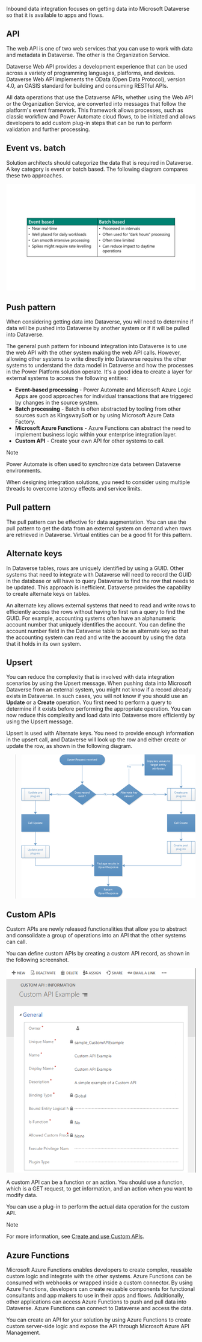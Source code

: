 Inbound data integration focuses on getting data into Microsoft Dataverse so that it is available to apps and flows.

## API

The web API is one of two web services that you can use to work with data and metadata in Dataverse. The other is the Organization Service.

Dataverse Web API provides a development experience that can be used across a variety of programming languages, platforms, and devices. Dataverse Web API implements the OData (Open Data Protocol), version 4.0, an OASIS standard for building and consuming RESTful APIs.

All data operations that use the Dataverse APIs, whether using the Web API or the Organization Service, are converted into messages that follow the platform's event framework. This framework allows processes, such as classic workflow and Power Automate cloud flows, to be initiated and allows developers to add custom plug-in steps that can be run to perform validation and further processing.

## Event vs. batch

Solution architects should categorize the data that is required in Dataverse. A key category is event or batch based. The following diagram compares these two approaches.

![Diagram of inbound integration approaches.](../media/3-inbound.png)

## Push pattern

When considering getting data into Dataverse, you will need to determine if data will be pushed into Dataverse by another system or if it will be pulled into Dataverse.

The general push pattern for inbound integration into Dataverse is to use the web API with the other system making the web API calls. However, allowing other systems to write directly into Dataverse requires the other systems to understand the data model in Dataverse and how the processes in the Power Platform solution operate. It's a good idea to create a layer for external systems to access the following entities:

- **Event-based processing** - Power Automate and Microsoft Azure Logic Apps are good approaches for individual transactions that are triggered by changes in the source system.
- **Batch processing** - Batch is often abstracted by tooling from other sources such as KingswaySoft or by using Microsoft Azure Data Factory.
- **Microsoft Azure Functions** - Azure Functions can abstract the need to implement business logic within your enterprise integration layer.
- **Custom API** - Create your own API for other systems to call.

> [!NOTE]
> Power Automate is often used to synchronize data between Dataverse environments.

When designing integration solutions, you need to consider using multiple threads to overcome latency effects and service limits.

## Pull pattern

The pull pattern can be effective for data augmentation. You can use the pull pattern to get the data from an external system on demand when rows are retrieved in Dataverse. Virtual entities can be a good fit for this pattern.

## Alternate keys

In Dataverse tables, rows are uniquely identified by using a GUID. Other systems that need to integrate with Dataverse will need to record the GUID in the database or will have to query Dataverse to find the row that needs to be updated. This approach is inefficient. Dataverse provides the capability to create alternate keys on tables.

An alternate key allows external systems that need to read and write rows to efficiently access the rows without having to first run a query to find the GUID. For example, accounting systems often have an alphanumeric account number that uniquely identifies the account. You can define the account number field in the Dataverse table to be an alternate key so that the accounting system can read and write the account by using the data that it holds in its own system.

## Upsert

You can reduce the complexity that is involved with data integration scenarios by using the Upsert message. When pushing data into Microsoft Dataverse from an external system, you might not know if a record already exists in Dataverse. In such cases, you will not know if you should use an **Update** or a **Create** operation. You first need to perform a query to determine if it exists before performing the appropriate operation. You can now reduce this complexity and load data into Dataverse more efficiently by using the Upsert message.

Upsert is used with Alternate keys. You need to provide enough information in the upsert call, and Dataverse will look up the row and either create or update the row, as shown in the following diagram.

> [![Diagram that shows the use of upsert logic.](../media/3-upsert.png)](../media/3-upsert.png#lightbox)

## Custom APIs

Custom APIs are newly released functionalities that allow you to abstract and consolidate a group of operations into an API that the other systems can call.

You can define custom APIs by creating a custom API record, as shown in the following screenshot.

![Screenshot of a custom API record.](../media/3-custom-api.png)

A custom API can be a function or an action. You should use a function, which is a GET request, to get information, and an action when you want to modify data.

You can use a plug-in to perform the actual data operation for the custom API.

> [!NOTE]
> For more information, see [Create and use Custom APIs](https://docs.microsoft.com/powerapps/developer/data-platform/custom-api).

## Azure Functions

Microsoft Azure Functions enables developers to create complex, reusable custom logic and integrate with the other systems. Azure Functions can be consumed with webhooks or wrapped inside a custom connector. By using Azure Functions, developers can create reusable components for functional consultants and app makers to use in their apps and flows. Additionally, other applications can access Azure Functions to push and pull data into Dataverse. Azure Functions can connect to Dataverse and access the data.

You can create an API for your solution by using Azure Functions to create custom server-side logic and expose the API through Microsoft Azure API Management.
